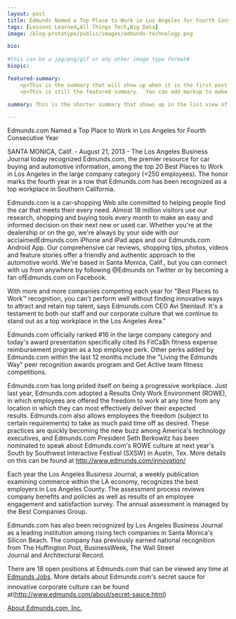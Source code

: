 ```yaml
---
layout: post
title: Edmunds Named a Top Place to Work in Los Angeles for Fourth Consecutive Year
tags: [Lessons Learned,All Things Tech,Big Data]
image: /blog-prototype/public/images/edmunds-technology.png

bio: 
 
#this can be a jpg/png/gif or any other image type format#
biopic: 

featured-summary:
    <p>This is the summary that will show up when it is the first post.</p>
    <p>This is still the featured summary.  You can add markup to make it look extra pretty, if that's what you want to do.</p>

summary: This is the shorter summary that shows up in the list view of the posts.  This is not the featured summary (which shows up with it is the first post).  The featured summary should be longer than this one.

---
```


Edmunds.com Named a Top Place to Work in Los Angeles for Fourth Consecutive Year

SANTA MONICA, Calif. - August 21, 2013 - The Los Angeles Business Journal today recognized Edmunds.com, the premier resource for car buying and automotive information, among the top 20 Best Places to Work in Los Angeles in the large company category (+250 employees). The honor marks the fourth year in a row that Edmunds.com has been recognized as a top workplace in Southern California.

Edmunds.com is a car-shopping Web site committed to helping people find the car that meets their every need. Almost 18 million visitors use our research, shopping and buying tools every month to make an easy and informed decision on their next new or used car. Whether you're at the dealership or on the go, we're always by your side with our acclaimedEdmunds.com iPhone and iPad apps and our Edmunds.com Android App. Our comprehensive car reviews, shopping tips, photos, videos and feature stories offer a friendly and authentic approach to the automotive world. We're based in Santa Monica, Calif., but you can connect with us from anywhere by following @Edmunds on Twitter or by becoming a fan ofEdmunds.com on Facebook.

With more and more companies competing each year for "Best Places to Work™ recognition, you can't perform well without finding innovative ways to attract and retain top talent, says Edmunds.com CEO Avi Steinlauf. It's a testament to both our staff and our corporate culture that we continue to stand out as a top workplace in the Los Angeles Area."

Edmunds.com officially ranked #16 in the large company category and today's award presentation specifically cited its FitCa$h fitness expense reimbursement program as a top employee perk. Other perks added by Edmunds.com within the last 12 months include the "Living the Edmunds Way" peer recognition awards program and Get Active team fitness competitions.

Edmunds.com has long prided itself on being a progressive workplace. Just last year, Edmunds.com adopted a Results Only Work Environment (ROWE), in which employees are offered the freedom to work at any time from any location in which they can most effectively deliver their expected results. Edmunds.com also allows employees the freedom (subject to certain requirements) to take as much paid time off as desired. These practices are quickly becoming the new buzz among America's technology executives, and Edmunds.com President Seth Berkowitz has been nominated to speak about Edmunds.com's ROWE culture at next year's South by Southwest Interactive Festival (SXSW) in Austin, Tex. More details on this can be found at http://www.edmunds.com/innovation/

Each year the Los Angeles Business Journal, a weekly publication examining commerce within the LA economy, recognizes the best employers in Los Angeles County. The assessment process reviews company benefits and policies as well as results of an employee engagement and satisfaction survey. The annual assessment is managed by the Best Companies Group.

Edmunds.com has also been recognized by Los Angeles Business Journal as a leading institution among rising tech companies in Santa Monica's Silicon Beach.  The company has previously earned national recognition from The Huffington Post, BusinessWeek, The Wall Street Journal and Architectural Record.

There are 18 open positions at Edmunds.com that can be viewed any time at [Edmunds Jobs](http://www.edmunds.com/about/jobs/). More details about Edmunds.com's secret sauce for innovative corporate culture can be found at(http://www.edmunds.com/about/secret-sauce.html)

[About Edmunds.com, Inc.](http://www.edmunds.com) 

